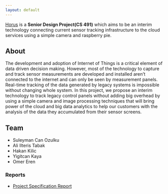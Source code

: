 ```yaml
---
layout: default
---
```


[Horus](http://horus-bilkent.github.io/) is a **Senior Design Project(CS 491)** which aims to be an interim technology connecting current sensor tracking infrastructure to the cloud services using a simple camera and raspberry pie.  

## About

The development and adoption of Internet of Things is a critical element of data driven decision making. However, most of the technology to capture and track sensor measurements are developed and installed aren’t connected to the internet and can only be seen by measurement panels. Real-time tracking of the data generated by legacy systems is impossible without changing whole system. In this project, we propose an interim technology to track legacy control panels without adding big overhead by using a simple camera and image processing techniques that will bring power of the cloud and big data analytics to help our customers with the analysis of the data they accumulated from their sensor screens.

## Team

* Suleyman Can Ozulku
* Ali Ilteris Tabak
* Hakan Kilic
* Yigitcan Kaya
* Omer Eren

### Reports

* [Project Specification Report](www.google.com)
